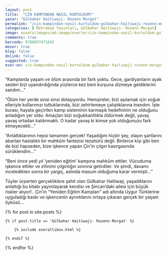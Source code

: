 ```yaml
---
layout: post
title:  "ÇİN KAMPINDAN NASIL KURTULDUM?"
yazar: "Gülbahar Haitiwaji- Rozenn Morgat"
permalink: "/cin-kampindan-nasil-kurtuldum-gulbahar-haitiwaji-rozenn-morgat/"
categories: [ Mihrabad Yayınları, Gülbahar Haitiwaji- Rozenn Morgat]
image: assets/images/md-image/eserler/cin-kampindan-nasil-kurtuldum-gulbahar-haitiwaji-rozenn-morgat.jpg
comments: true
barcode: 9786057471642
meser: true
blog: false
dolink: false
suggested: true
eser-on: cin-kampindan-nasil-kurtuldum-gulbahar-haitiwaji-rozenn-morgat/cin-kampindan-nasil-kurtuldum-gulbahar-haitiwaji-rozenn-morgat.jpg
---
```


“Kamplarda yaşam ve ölüm arasında bir fark yoktu. Gece, gardiyanların ayak sesleri bizi uyandırdığında yüzlerce kez beni kurşuna dizmeye geldiklerini sandım…”

“Ölüm her yerde sinsi sinsi dolaşıyordu. Hemşireler, bizi aşılamak için soğuk elleriyle kollarımızı tuttuklarında, bizi zehirlemeye çalıştıklarına inandım. İşte burası, hayata geçirilen kamp sisteminin karmaşık hedefininin ne olduğunu anladığım yer oldu: Amaçları bizi soğukkanlılıkla öldürmek değil, yavaş yavaş ortadan kaldırmaktı. O kadar yavaş ki kimse yok olduğunuzu fark etmeyecekti…”

“Anlattıklarımın hepsi tamamen gerçek! Yaşadığım hiçbir şey, olayın şartlarını abartan hastalıklı bir mahkûm fantezisi tezahürü değil. Binlerce kişi gibi ben de bizi hapseden, bize işkence yapan Çin’in çılgın kasırgasında sürüklendim...”

“Beni önce yedi yıl ‘yeniden eğitim’ kampına mahkûm ettiler. Vücuduma işkence ettiler ve zihnimi çılgınlığın sınırına getirdiler. Ve şimdi, davamı inceledikten sonra bir yargıç, aslında masum olduğuma karar vermişti…” 

Tüyler ürperten gerçekliklere şahit olan Gülbahar Haitiwaji, yaşadıklarını anlattığı bu kitabı yayımlayarak kendisi ve Şincan’daki ailesi için büyük riskler alıyor!..
Çin’in “Yeniden Eğitim Kampları” adı altında Uygur Türklerine uyguladığı baskı ve işkencenin ayrıntılarını ortaya çıkaran gerçek bir yaşam öyküsü...


{% for post in site.posts %}

    {% if post.title == 'Gülbahar Haitiwaji- Rozenn Morgat' %}

        {% include eseraltibox.html %}

    {% endif %}

{% endfor %}